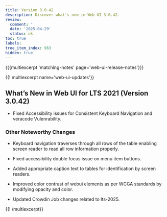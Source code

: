 ```yaml
---
title: Version 3.0.42
description: Discover what's new in Web UI 3.0.42.
review:
  comment: ''
  date: '2025-04-29'
  status: ok
toc: true
labels:
tree_item_index: 963
hidden: true
---
```


{{{multiexcerpt 'matching-notes' page='web-ui-release-notes'}}}

{{! multiexcerpt name='web-ui-updates'}}

## What’s New in Web UI for LTS 2021 (Version 3.0.42)

- Fixed Accessibility issues for Consistent Keyboard Navigation and veracode Vulenrability.

### Other Noteworthy Changes

- Keyboard navigation traverses through all rows of the table enabling screen reader to read all row information properly.<br/>

- Fixed accessibility double focus issue on menu item buttons.<br/>

- Added appropriate caption text to tables for identification by screen readers.<br/>

- Improved color contrast of webui elements as per WCGA standards by modifying opacity and color.<br/>

- Updated Crowdin Job changes related to lts-2025.<br/>

{{! /multiexcerpt}}